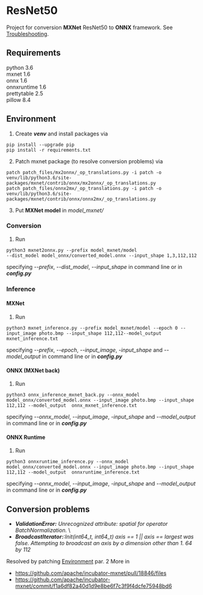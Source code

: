# ResNet50
Project for conversion **MXNet** ResNet50 to **ONNX** framework. See [Troubleshooting](#Troubleshooting).

## Requirements
python 3.6 \
mxnet 1.6 \
onnx 1.6 \
onnxruntime 1.6 \
prettytable 2.5 \
pillow 8.4 

## Environment 
1. Create **_venv_** and install packages via 
```console
pip install --upgrade pip
pip install -r requirements.txt
```
2. Patch mxnet package (to resolve conversion problems) via
```console
patch patch_files/mx2onnx/_op_translations.py -i patch -o venv/lib/python3.6/site-packages/mxnet/contrib/onnx/mx2onnx/_op_translations.py
patch patch_files/onnx2mx/_op_translations.py -i patch -o venv/lib/python3.6/site-packages/mxnet/contrib/onnx/onnx2mx/_op_translations.py
```
3. Put **MXNet model** in _model_mxnet/_


### Conversion
1. Run
```console
python3 mxnet2onnx.py --prefix model_mxnet/model 
--dist_model model_onnx/converted_model.onnx --input_shape 1,3,112,112
```
specifying _--prefix_, _--dist_model_, _--input_shape_ in command line or in **_config.py_**

### Inference
#### MXNet
1. Run
```console
python3 mxnet_inference.py --prefix model_mxnet/model --epoch 0 --input_image photo.bmp --input_shape 112,112--model_output  mxnet_inference.txt
```
specifying _--prefix_, _--epoch_, _--input_image_, _-input_shape_ and _--model_output_ in command line or in **_config.py_**


#### ONNX (MXNet back)
1. Run 
```console
python3 onnx_inference_mxnet_back.py --onnx_model model_onnx/converted_model.onnx --input_image photo.bmp --input_shape 112,112 --model_output  onnx_mxnet_inference.txt
```
specifying _--onnx_model_, _--input_image_, _-input_shape_ and _--model_output_ in command line or in **_config.py_**


#### ONNX Runtime
1. Run
```console
python3 onnxruntime_inference.py --onnx_model model_onnx/converted_model.onnx --input_image photo.bmp --input_shape 112,112 --model_output  onnxruntime_inference.txt 
```
specifying _--onnx_model_, _--input_image_, _-input_shape_ and _--model_output_ in command line or in **_config.py_**

## Conversion problems 
* _**ValidationError:** Unrecognized attribute: spatial for operator BatchNormalization._ \
* _**BroadcastIterator:**:Init(int64_t, int64_t) axis == 1 || axis == largest was false. Attempting to broadcast an axis by a dimension other than 1. 64 by 112_

Resolved by patching [Environment](#Environment) par. 2 More in
* https://github.com/apache/incubator-mxnet/pull/18846/files
* https://github.com/apache/incubator-mxnet/commit/f1a6df82a40d1d9e8be6f7c3f9f4dcfe75948bd6